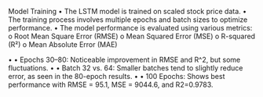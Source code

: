 
Model Training
•	The LSTM model is trained on scaled stock price data.
•	The training process involves multiple epochs and batch sizes to optimize performance.
•	The model performance is evaluated using various metrics:
o	Root Mean Square Error (RMSE)
o	Mean Squared Error (MSE)
o	R-squared (R²)
o	Mean Absolute Error (MAE)	



•	•  Epochs 30–80: Noticeable improvement in RMSE and R^2, but some fluctuations.
•	•  Batch 32 vs. 64: Smaller batches tend to slightly reduce error, as seen in the 80-epoch results.
•	•  100 Epochs: Shows best performance with RMSE = 95.1, MSE = 9044.6, and R2=0.9783.
